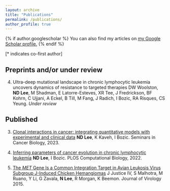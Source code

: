 ```yaml
---
layout: archive
title: "Publications"
permalink: /publications/
author_profile: true
---
```


{% if author.googlescholar %}
  You can also find my articles on <u><a href="{{author.googlescholar}}">my Google Scholar profile</a>.</u>
{% endif %}

<!-- {% include base_path %}

{% for post in site.publications reversed %}
  {% include archive-single.html %}
{% endfor %} -->
[* indicates co-first author]
## Preprints and/or under review
4. Ultra-deep mutational landscape in chronic lymphocytic leukemia uncovers dynamics of resistance to targeted therapies
  DW Woolston, **ND Lee**, M Shadman, E Latorre-Esteves, XR Tee, J Fredrickson, BF Kohrn, C Ujjani, A Eckel, B Till, M Fang, J Radich, I Bozic, RA Risques, CS Yeung.
   *Under review*

## Published
3. [Clonal interactions in cancer: integrating quantitative models with experimental and clinical data](https://doi.org/10.1016/j.semcancer.2023.04.002)
   **ND Lee**, K Kaveh, I Bozic. 
   Seminars in Cancer Biology, 2023.

2. [Inferring parameters of cancer evolution in chronic lymphocytic leukemia](https://doi.org/10.1371/journal.pcbi.1010677)
   **ND Lee**, I Bozic. 
   PLOS Computational Biology, 2022.

1. [The *MET* Gene Is a Common Integration Target in Avian Leukosis Virus Subgroup J-Induced Chicken Hemangiomas](https://doi.org/10.1128/jvi.03225-14)
   J Justice IV, S Malhotra, M Ruano, Y Li, G Zavala, **N Lee**, R Morgan, K Beemon.
   Journal of Virology 2015.